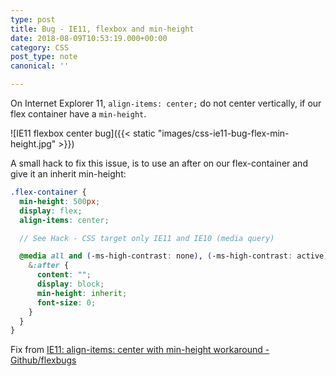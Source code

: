 ```yaml
---
type: post
title: Bug - IE11, flexbox and min-height
date: 2018-08-09T10:53:19.000+00:00
category: CSS
post_type: note
canonical: ''

---
```

On Internet Explorer 11, `align-items: center;` do not center vertically, if our flex container have a `min-height`.

!\[IE11 flexbox center bug\]({{< static "images/css-ie11-bug-flex-min-height.jpg" >}})

A small hack to fix this issue, is to use an after on our flex-container and give it an inherit min-height:

```scss
.flex-container {
  min-height: 500px;
  display: flex;
  align-items: center;

  // See Hack - CSS target only IE11 and IE10 (media query)

  @media all and (-ms-high-contrast: none), (-ms-high-contrast: active) {
    &:after {
      content: "";
      display: block;
      min-height: inherit;
      font-size: 0;
    }
  }
}
```

Fix from [IE11: align-items: center with min-height workaround - Github/flexbugs](https://github.com/philipwalton/flexbugs/issues/231)